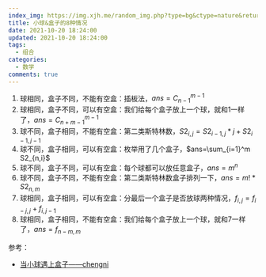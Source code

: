 ```yaml
---
index_img: https://img.xjh.me/random_img.php?type=bg&ctype=nature&return=302&seed=754542
title: 小球&盒子的8种情况
date: 2021-10-20 18:24:00
updated: 2021-10-20 18:24:00
tags:
  - 组合
categories:
  - 数学
comments: true
---
```

1. 球相同，盒子不同，不能有空盒：插板法，$ans=C_{n-1}^{m-1}$
2. 球相同，盒子不同，可以有空盒：我们给每个盒子放上一个球，就和1一样了，$ans=C_{n+m-1}^{m-1}$
3. 球不同，盒子相同，不能有空盒：第二类斯特林数，$S2_{i,j}=S2_{i-1,j}*j+S2_{i-1,j-1}$
4. 球不同，盒子相同，可以有空盒：枚举用了几个盒子，$ans=\sum_{i=1}^m S2_{n,i}$
5. 球不同，盒子不同，可以有空盒：每个球都可以放任意盒子，$ans=m^n$
6. 球不同，盒子不同，不能有空盒：第二类斯特林数盒子排列一下，$ans=m!*S2_{n,m}$
7. 球相同，盒子相同，可以有空盒：分最后一个盒子是否放球两种情况，$f_{i,j}=f_{i-j,j}+f_{i,j-1}$
8. 球相同，盒子相同，不能有空盒：我们给每个盒子放上一个球，就和7一样了，$ans=f_{n-m,m}$

参考：

- [当小球遇上盒子——chengni](https://www.luogu.com.cn/blog/chengni5673/dang-xiao-qiu-yu-shang-he-zi)